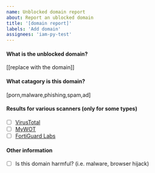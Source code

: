 ```yaml
---
name: Unblocked domain report
about: Report an ublocked domain
title: '[domain report]'
labels: 'Add domain'
assignees: 'iam-py-test'
---
```


#### What is the unblocked domain?
[[replace with the domain]]
#### What catagory is this domain?
[porn,malware,phishing,spam,ad]
#### Results for various scanners (only for some types)
- [ ] [VirusTotal](https://virustotal.com)
- [ ] [MyWOT](https://mywot.com)
- [ ] [FortiGuard Labs](https://www.fortiguard.com/webfilter)
#### Other information

- [ ] Is this domain harmful? (i.e. malware, browser hijack)
